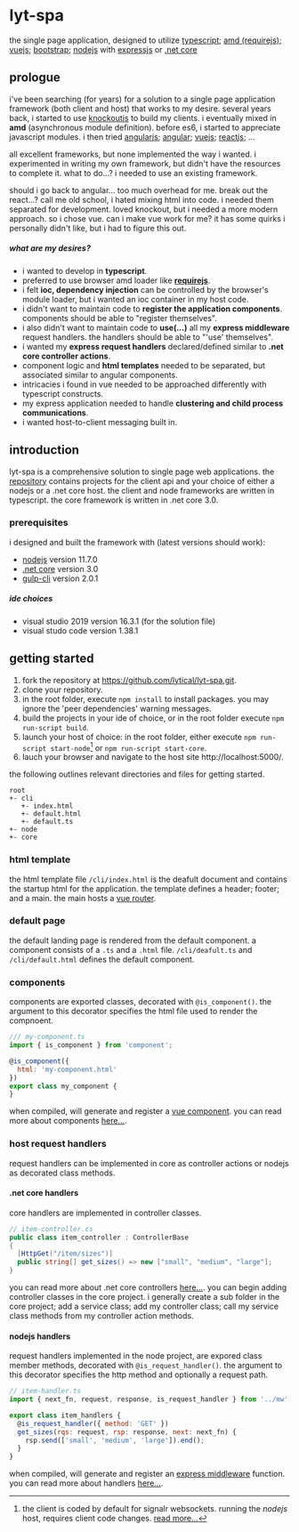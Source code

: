 # lyt-spa
the single page application, designed to utilize [typescript](https://www.typescriptlang.org); [amd (requirejs)](https://requirejs.org); [vuejs](https://vuejs.org); [bootstrap](https://getbootstrap.com); [nodejs](https://nodejs.org) with [expressjs](https://expressjs.com/) or [.net core](https://github.com/dotnet/core)
## prologue
i've been searching (for years) for a solution to a single page application framework (both client and host) that works to my desire.
several years back, i started to use [knockoutjs](https://knockoutjs.com/) to build my clients. i eventually mixed in **amd** (asynchronous module definition).
before es6, i started to appreciate javascript modules. i then tried [angularjs](https://angularjs.org/); [angular](https://angular.io/); [vuejs](https://vuejs.org/); [reactjs](https://reactjs.org/); ...

all excellent frameworks, but none implemented the way i wanted. i experimented in writing my own framework, but didn't have the resources to complete it. what to do...? i needed to use an existing framework.

should i go back to angular... too much overhead for me. break out the react...? call me old school, i hated mixing html into code. i needed them separated for development. loved knockout, but i needed a more modern approach. so i chose vue.
can i make vue work for me? it has some quirks i personally didn't like, but i had to figure this out.
##### what are my desires?
- i wanted to develop in **typescript**.
- preferred to use browser amd loader like **[requirejs](https://requirejs.org/)**.
- i felt **ioc, dependency injection** can be controlled by the browser's module loader, but i wanted an ioc container in my host code.
- i didn't want to maintain code to **register the application components**. components should be able to "register themselves".
- i also didn't want to maintain code to **use(...)** all my **express middleware** request handlers. the handlers should be able to "'use' themselves".
- i wanted my **express request handlers** declared/defined similar to **.net core controller actions**.
- component logic and **html templates** needed to be separated, but associated similar to angular components.
- intricacies i found in vue needed to be approached differently with typescript constructs.
- my express application needed to handle **clustering and child process communications**.
- i wanted host-to-client messaging built in.
## introduction
lyt-spa is a comprehensive solution to single page web applications. the [repository](https://github.com/lytical/lyt-spa) contains projects for the client api and your choice of either a nodejs or a .net core host.
the client and node frameworks are written in typescript. the core framework is written in .net core 3.0.
### prerequisites
i designed and built the framework with (latest versions should work):
- [nodejs](https://nodejs.org/en/download/) version 11.7.0
- [.net core](https://dotnet.microsoft.com/download/dotnet-core/3.0) version 3.0
- [gulp-cli](https://gulpjs.com/) version 2.0.1
##### ide choices
- visual studio 2019 version 16.3.1 (for the solution file)
- visual studo code version 1.38.1

## getting started
1) fork the repository at <https://github.com/lytical/lyt-spa.git>.
2) clone your repository.
3) in the root folder, execute `npm install` to install packages. you may ignore the 'peer dependencies' warning messages.
4) build the projects in your ide of choice, or in the root folder execute `npm run-script build`.
5) launch your host of choice: in the root folder, either execute `npm run-script start-node`[^1] or `npm run-script start-core`.
6) lauch your browser and navigate to the host site http://localhost:5000/.

[^1]: the client is coded by default for signalr websockets. running the *nodejs* host, requires client code changes. [read more...](/cli#configure-for-sockjs-node-server)

the following outlines relevant directories and files for getting started.

```
root
+- cli
   +- index.html
   +- default.html
   +- default.ts
+- node
+- core
```
### html template
the html template file `/cli/index.html` is the deafult document and contains the startup html for the application. the template defines a header; footer; and a main.
the main hosts a [vue router](https://router.vuejs.org/).
### default page
the default landing page is rendered from the default component. a component consists of a `.ts` and a `.html` file. `/cli/deafult.ts` and `/cli/default.html` defines the default component.
### components
components are exported classes, decorated with `@is_component()`. the argument to this decorator specifies the html file used to render the compnoent.
```javascript
/// my-component.ts
import { is_component } from 'component';

@is_component({
  html: 'my-component.html'
})
export class my_component {
}
```
when compiled, will generate and register a [vue component](https://vuejs.org/v2/guide/index.html#Composing-with-Components). you can read more about components [here...](/cli#components).
### host request handlers
request handlers can be implemented in core as controller actions or nodejs as decorated class methods.
#### .net core handlers
core handlers are implemented in controller classes.
```csharp
// item-controller.cs
public class item_controller : ControllerBase
{
  [HttpGet("/item/sizes")]
  public string[] get_sizes() => new ["small", "medium", "large"];
}
```
you can read more about .net core controllers [here...](https://docs.microsoft.com/en-us/aspnet/core/tutorials/first-mvc-app/adding-controller?view=aspnetcore-3.0&tabs=visual-studio).
you can begin adding controller classes in the core project. i generally create a sub folder in the core project; add a service class; add my controller class; call my service class methods from my controller action methods.
#### nodejs handlers
request handlers implemented in the node project, are expored class member methods, decorated with `@is_request_handler()`. the argument to this decorator specifies the http method and optionally a request path.
```javascript
// item-handler.ts
import { next_fn, request, response, is_request_handler } from '../mw';

export class item_handlers {
  @is_request_handler({ method: 'GET' })
  get_sizes(rqs: request, rsp: response, next: next_fn) {
    rsp.send(['small', 'medium', 'large']).end();
  }
}
```
when compiled, will generate and register an [express middleware](https://expressjs.com/en/4x/api.html#middleware-callback-function-examples) function. you can read more about handlers [here...](/node#request-handlers).